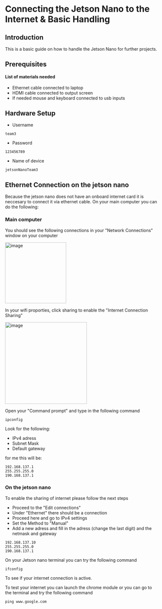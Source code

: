 # Connecting the Jetson Nano to the Internet & Basic Handling
## Introduction
This is a basic guide on how to handle the Jetson Nano for further projects.

## Prerequisites
#### List of materials needed 
- Ethernet cable connected to laptop
- HDMI cable connected to output screen
- If needed mouse and keyboard connected to usb inputs

## Hardware Setup
- Username
```
team3
```
- Password
```
123456789
```
- Name of device
```
jetsonNanoTeam3
```

## Ethernet Connection on the jetson nano
Because the jetson nano does not have an onboard internet card it is neccesary to connect it via ethernet cable. 
On your main computer you can do the following: 

### Main computer
You should see the following connections in your "Network Connections" window on your computer

<img width="200" alt="image" src="https://github.com/driesnuttin25/Hardware_Accelerated_Computing/assets/114076101/9969e2ab-8042-401e-9ac1-bce27e4fa262">

In your wifi proporties, click sharing to enable the "Internet Connection Sharing"

<img width="268" alt="image" src="https://github.com/driesnuttin25/Hardware_Accelerated_Computing/assets/114076101/35ae23ba-87ea-4223-91d5-4567cccfc6df">

Open your "Command prompt" and type in the following command
```
ipconfig
```
Look for the following:
- IPv4 adress
- Subnet Mask
- Default gateway

for me this will be:
```
192.168.137.1
255.255.255.0
190.168.137.1
```
### On the jetson nano
To enable the sharing of internet please follow the next steps
- Proceed to the "Edit connections"
- Under "Ethernet" there should be a connection
- Proceed here and go to IPv4 settings
- Set the Method to "Manual"
- Add a new adress and fill in the adress (change the last digit) and the netmask and gateway
```
192.168.137.10 
255.255.255.0
190.168.137.1
```
On your Jetson nano terminal you can try the following command
```
ifconfig
```
To see if your internet connection is active.

To test your internet you can launch the chrome module or you can go to the terminal and try the following command
```
ping www.google.com
```
